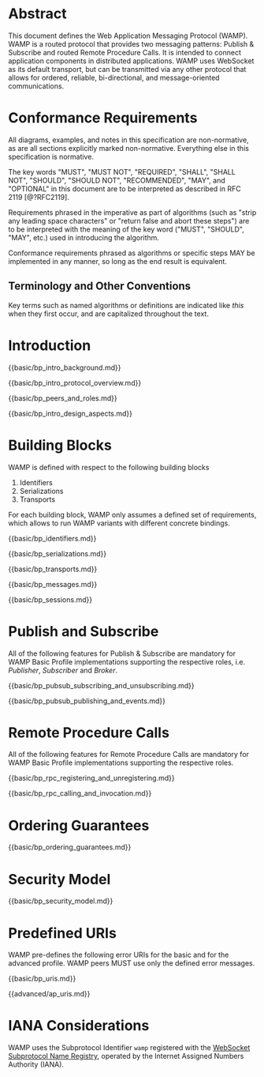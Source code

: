 # Abstract

This document defines the Web Application Messaging Protocol (WAMP). WAMP is a routed protocol that provides two messaging patterns: Publish & Subscribe and routed Remote Procedure Calls. It is intended to connect application components in distributed applications. WAMP uses WebSocket as its default transport, but can be transmitted via any other protocol that allows for ordered, reliable, bi-directional, and message-oriented communications.

# Conformance Requirements

All diagrams, examples, and notes in this specification are non-normative, as are all sections explicitly marked non-normative. Everything else in this specification is normative.

The key words "MUST", "MUST NOT", "REQUIRED", "SHALL", "SHALL NOT",
"SHOULD", "SHOULD NOT", "RECOMMENDED", "MAY", and "OPTIONAL" in
this document are to be interpreted as described in RFC 2119 [@?RFC2119].

Requirements phrased in the imperative as part of algorithms (such as "strip any leading space characters" or "return false and abort these steps") are to be interpreted with the meaning of the key word ("MUST", "SHOULD", "MAY", etc.) used in introducing the algorithm.

Conformance requirements phrased as algorithms or specific steps MAY  be implemented in any manner, so long as the end result is equivalent.

## Terminology and Other Conventions

Key terms such as named algorithms or definitions are indicated like _this_ when they first occur, and are capitalized throughout the text.

# Introduction

{{basic/bp_intro_background.md}}

{{basic/bp_intro_protocol_overview.md}}

{{basic/bp_peers_and_roles.md}}

{{basic/bp_intro_design_aspects.md}}


# Building Blocks

WAMP is defined with respect to the following building blocks

1.  Identifiers
2.  Serializations
3.  Transports

For each building block, WAMP only assumes a defined set of requirements, which allows to run WAMP variants with different concrete bindings.

{{basic/bp_identifiers.md}}

{{basic/bp_serializations.md}}

{{basic/bp_transports.md}}

{{basic/bp_messages.md}}

{{basic/bp_sessions.md}}


# Publish and Subscribe

All of the following features for Publish & Subscribe are mandatory for WAMP Basic Profile implementations supporting the respective roles, i.e. *Publisher*, *Subscriber* and *Broker*.

{{basic/bp_pubsub_subscribing_and_unsubscribing.md}}

{{basic/bp_pubsub_publishing_and_events.md}}


# Remote Procedure Calls

All of the following features for Remote Procedure Calls are mandatory for WAMP Basic Profile implementations supporting the respective roles.

{{basic/bp_rpc_registering_and_unregistering.md}}

{{basic/bp_rpc_calling_and_invocation.md}}


# Ordering Guarantees

{{basic/bp_ordering_guarantees.md}}


# Security Model

{{basic/bp_security_model.md}}


# Predefined URIs

WAMP pre-defines the following error URIs for the basic and for the advanced profile. WAMP peers MUST use only the defined error messages.

{{basic/bp_uris.md}}

{{advanced/ap_uris.md}}


# IANA Considerations

WAMP uses the Subprotocol Identifier `wamp` registered with the [WebSocket Subprotocol Name Registry](https://www.iana.org/assignments/websocket/websocket.xhtml), operated by the Internet Assigned Numbers Authority (IANA).

